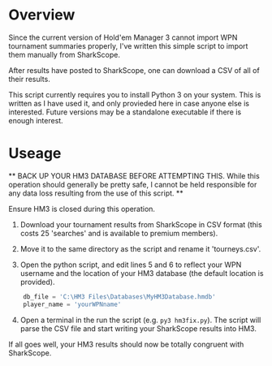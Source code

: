 # Overview

Since the current version of Hold'em Manager 3 cannot import WPN tournament summaries properly, I've written
this simple script to import them manually from SharkScope.

After results have posted to SharkScope, one can download a CSV of all of their results.

This script currently requires you to install Python 3 on your system. This is written as I have used it, and only provieded here in case anyone else is interested. Future versions may be a standalone executable if
there is enough interest.

# Useage

** BACK UP YOUR HM3 DATABASE BEFORE ATTEMPTING THIS. While this operation should generally be pretty safe, I cannot be
held responsible for any data loss resulting from the use of this script. **

Ensure HM3 is closed during this operation.

1. Download your tournament results from SharkScope in CSV format (this costs 25 'searches' and is available to premium members).

2. Move it to the same directory as the script and rename it 'tourneys.csv'.

3. Open the python script, and edit lines 5 and 6 to reflect your WPN username and the location of your HM3 database (the default location is provided).
```python
    db_file = 'C:\HM3 Files\Databases\MyHM3Database.hmdb'
    player_name = 'yourWPNname'
```
4. Open a terminal in the run the script (e.g. ```py3 hm3fix.py```). The script will parse the CSV file and start writing your SharkScope results into HM3.

If all goes well, your HM3 results should now be totally congruent with SharkScope.
